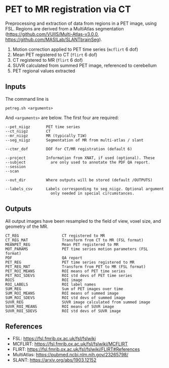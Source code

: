 # PET to MR registration via CT

Preprocessing and extraction of data from regions in a PET image, using FSL. Regions are derived
from a MultiAtlas segmentation (https://github.com/VUIIS/Multi-Atlas-v3.0.0, 
https://github.com/MASILab/SLANTbrainSeg).

1. Motion correction applied to PET time series (`mcflirt` 6 dof)
2. Mean PET registered to CT (`flirt` 6 dof)
3. CT registered to MR (`flirt` 6 dof)
4. SUVR calculated from summed PET image, referenced to cerebellum
4. PET regional values extracted

## Inputs

The command line is

    petreg.sh <arguments>

And `<arguments>` are below. The first four are required:

	--pet_niigz       PET time series
    --ct_niigz        CT
    --mr_niigz        MR (typically T1W)
    --seg_niigz       Segmentation of MR from multi-atlas / slant
	
	--ctmr_dof        DOF for CT/MR registration (default 6)
    
    --project         Information from XNAT, if used (optional). These
	--subject           are only used to annotate the PDF QA report.
	--session
	--scan
    
    --out_dir         Where outputs will be stored (default /OUTPUTS)
	
    --labels_csv      Labels corresponding to seg_niigz. Optional argument
	                    only needed in special circumstances.


## Outputs

All output images have been resampled to the field of view, voxel size,
and geometry of the MR.

    CT_REG                   CT registered to MR
    CT_REG_MAT               Transform from CT to MR (FSL format)
    MEANPET_REG              Mean PET registered to MR
	MOT_PARAMS               PET time series motion parameters (FSL format)
    PDF                      QA report
    PET_REG                  PET time series registered to MR
    PET_REG_MAT              Transform from PET to MR (FSL format)
    PET_ROI_MEANS            ROI means of PET time series
    PET_ROI_SDEVS            ROI std devs of PET time series
    ROIS                     ROI image
    ROI_LABELS               ROI label names
    SUM_REG                  Sum of PET images over time
    SUM_ROI_MEANS            ROI means of summed image
    SUM_ROI_SDEVS            ROI std devs of summed image
    SUVR_REG                 SUVR image calculated from summed image
    SUVR_ROI_MEANS           ROI means of SUVR image
    SUVR_ROI_SDEVS           ROI std devs of SUVR image


## References

* FSL: https://fsl.fmrib.ox.ac.uk/fsl/fslwiki
* MCFLIRT: https://fsl.fmrib.ox.ac.uk/fsl/fslwiki/MCFLIRT
* FLIRT: https://fsl.fmrib.ox.ac.uk/fsl/fslwiki/FLIRT#References
* MultiAtlas: https://pubmed.ncbi.nlm.nih.gov/23265798/
* SLANT: https://arxiv.org/abs/1903.12152
